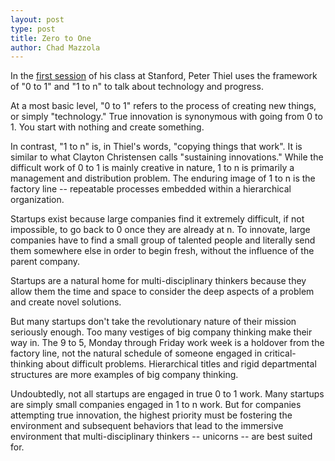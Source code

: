 ```yaml
---
layout: post
type: post
title: Zero to One
author: Chad Mazzola
---
```


In the [first session](http://blakemasters.tumblr.com/post/20400301508/cs183class1) of his class at Stanford, Peter Thiel uses the framework of "0 to 1" and "1 to n" to talk about technology and progress.

At a most basic level, "0 to 1" refers to the process of creating new things, or simply "technology." True innovation is synonymous with going from 0 to 1. You start with nothing and create something.

In contrast, "1 to n" is, in Thiel's words, "copying things that work". It is similar to what Clayton Christensen calls "sustaining innovations." While the difficult work of 0 to 1 is mainly creative in nature, 1 to n is primarily a management and distribution problem. The enduring image of 1 to n is the factory line -- repeatable processes embedded within a hierarchical organization. 

Startups exist because large companies find it extremely difficult, if not impossible, to go back to 0 once they are already at n. To innovate, large companies have to find a small group of talented people and literally send them somewhere else in order to begin fresh, without the influence of the parent company.

Startups are a natural home for multi-disciplinary thinkers because they allow them the time and space to consider the deep aspects of a problem and create novel solutions. 

But many startups don't take the revolutionary nature of their mission seriously enough. Too many vestiges of big company thinking make their way in. The 9 to 5, Monday through Friday work week is a holdover from the factory line, not the natural schedule of someone engaged in critical-thinking about difficult problems. Hierarchical titles and rigid departmental structures are more examples of big company thinking.

Undoubtedly, not all startups are engaged in true 0 to 1 work. Many startups are simply small companies engaged in 1 to n work. But for companies attempting true innovation, the highest priority must be fostering the environment and subsequent behaviors that lead to the immersive environment that multi-disciplinary thinkers -- unicorns -- are best suited for.
